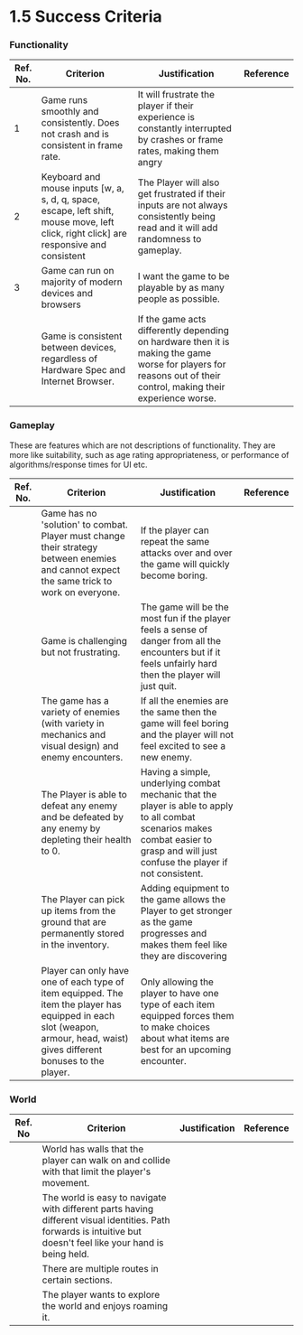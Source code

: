 # 1.5 Success Criteria

### Functionality

| Ref. No. | Criterion                                                                                                                                | Justification                                                                                                                                                    | Reference |
| -------- | ---------------------------------------------------------------------------------------------------------------------------------------- | ---------------------------------------------------------------------------------------------------------------------------------------------------------------- | --------- |
| 1        | Game runs smoothly and consistently. Does not crash and is consistent in frame rate.                                                     | It will frustrate the player if their experience is constantly interrupted by crashes or frame rates, making them angry                                          |           |
| 2        | Keyboard and mouse inputs \[w, a, s, d, q, space, escape, left shift, mouse move, left click, right click] are responsive and consistent | The Player will also get frustrated if their inputs are not always consistently being read and it will add randomness to gameplay.                               |           |
| 3        | Game can run on majority of modern devices and browsers                                                                                  | I want the game to be playable by as many people as possible.                                                                                                    |           |
|          | Game is consistent between devices, regardless of Hardware Spec and Internet Browser.                                                    | If the game acts differently depending on hardware then it is making the game worse for players for reasons out of their control, making their experience worse. |           |

### Gameplay

These are features which are not descriptions of functionality. They are more like suitability, such as age rating appropriateness, or performance of algorithms/response times for UI etc.

| Ref. No. | Criterion                                                                                                                                                                  | Justification                                                                                                                                                                         | Reference |
| -------- | -------------------------------------------------------------------------------------------------------------------------------------------------------------------------- | ------------------------------------------------------------------------------------------------------------------------------------------------------------------------------------- | --------- |
|          | Game has no 'solution' to combat. Player must change their strategy between enemies and cannot expect the same trick to work on everyone.                                  | If the player can repeat the same attacks over and over the game will quickly become boring.                                                                                          |           |
|          | Game is challenging but not frustrating.                                                                                                                                   | The game will be the most fun if the player feels a sense of danger from all the encounters but if it feels unfairly hard then the player will just quit.                             |           |
|          | The game has a variety of enemies (with variety in mechanics and visual design) and enemy encounters.                                                                      | If all the enemies are the same then the game will feel boring and the player will not feel excited to see a new enemy.                                                               |           |
|          | The Player is able to defeat any enemy and be defeated by any enemy by depleting their health to 0.                                                                        | Having a simple, underlying combat mechanic that the player is able to apply to all combat scenarios makes combat easier to grasp and will just confuse the player if not consistent. |           |
|          | The Player can pick up items from the ground that are permanently stored in the inventory.                                                                                 | Adding equipment to the game allows the Player to get stronger as the game progresses and makes them feel like they are discovering                                                   |           |
|          | Player can only have one of each type of item equipped. The item the player has equipped in each slot (weapon, armour, head, waist) gives different bonuses to the player. | Only allowing the player to have one type of each item equipped forces them to make choices about what items are best for an upcoming encounter.                                      |           |

### World

| Ref. No | Criterion                                                                                                                                                        | Justification | Reference |
| ------- | ---------------------------------------------------------------------------------------------------------------------------------------------------------------- | ------------- | --------- |
|         | World has walls that the player can walk on and collide with that limit the player's movement.                                                                   |               |           |
|         | The world is easy to navigate with different parts having different visual identities. Path forwards is intuitive but doesn't feel like your hand is being held. |               |           |
|         | There are multiple routes in certain sections.                                                                                                                   |               |           |
|         | The player wants to explore the world and enjoys roaming it.                                                                                                     |               |           |
